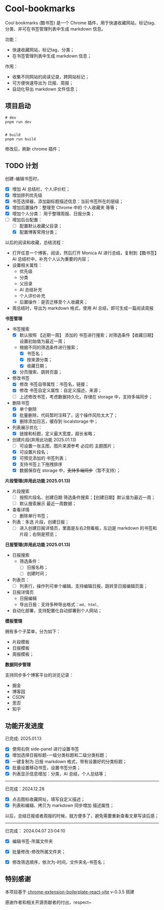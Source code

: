  
 # Cool-bookmarks

 Cool bookmarks (酷书签) 是一个 Chrome 插件，用于快速收藏网站，标记tag、分类、并可在书签管理列表中生成 markdown 信息。


功能：

- 快速收藏网站，标记tag、分类；
- 在书签管理列表中生成 markdown 信息；

作用：

- 收集不同网站的阅读记录，跨网站标记；
- 可方便快速导出为 日报、周报；
- 自动化导出 markdown 文件信息；


 
   

## 项目启动

```
# dev
pnpm run dev


# build
pnpm run build
```

修改后，刷新 chrome 插件；

## TODO 计划

创建-编辑书签时，

- [x] 增加 AI 总结栏，个人评价栏；
- [x] 增加排列优先级
- [x] 书签选择器，添加副标题描述信息：当前书签所在的层级；
- [x] 增加后置操作：整理至 Chrome 中的 个人收藏夹 等等；
- [x] 增加个人分类： 用于整理周报、日报分类；
- [ ] 增加后台配置：
  - [ ] 配置默认收藏父目录；
  - [x] 配置博客常用分类； 

以后的阅读和收藏，总结流程：

- 打开任意一个博客，阅读，然后打开 Monica AI 进行总结，复制到【酷书签】 AI 总结栏中，补充个人认为重要的内容；
- 设置相关属性：
  - 优先级
  - 分类
  - 父目录
  - AI 总结补充
  - 个人评价补充
  - 后置操作：是否迁移至个人收藏夹；
- 周总结时，导出为 markdown 格式，使用 AI 总结，即可生成一篇阅读周报


**书签管理**
- 书签搜索
  - [x] 默认按照 【近期一周】 添加的 书签进行搜索；对筛选条件【收藏日期】设置初始值为最近一周；
  - 根据不同的筛选条件进行搜索；
    - [x] 书签名；
    - [x] 按来源分类；
    - [x] 收藏日期；
  - [x] 分页搜索、跳转页面；

- 修改书签
  - [x] 修改 书签自带属性：书签名，链接；
  - [x] 修改 书签自定义属性：自定义描述，来源；
  - [ ] 上述修改书签，考虑数据持久化，存储在 storage 中，支持多端同步；

- 删除书签
  - [x] 单个删除
  - [x] 批量删除，代码暂时注释了，这个操作风险太大了；
  - [x] 删除添加日志，缓存到 localstorage 中；

- 列表展示优化：
  - [x] 链接和标题，定义最大宽度，超长省略；

- 创建片段(弃用此功能 2025.01.13)
  - [ ] 可设置一张主图，图片来源参考 必应的 主题图片；
  - [x] 可设置片段名；
  - [x] 可预览添加的 书签列表；
  - [x] 支持书签上下拖拽排序
  - [x] 数据保存在 storage 中，~~支持多端同步~~（暂不支持）；

**片段管理(弃用此功能 2025.01.13)**

- 片段搜索
  - [ ] 按照片段名、创建日期 筛选条件搜索；【创建日期】默认值为最近一周；
  - [ ] 默认搜索展示 最近一周数据；
- 查看详情
  - [ ] 删除单行书签；
- 列表：多选 片段，创建日报；
  - [ ] 进入创建日报详情页，里面是左右2侧看板，左边是 markdown 的书签和片段；右侧是预览；

**日报管理(弃用此功能 2025.01.13)**

- 日报搜索
  - 筛选条件：
    - [ ] 日报名称；
    - [ ] 创建时间；
- 列表页：
  - [ ] 列表行，操作列可单个编辑，支持编辑日报，跳转至日报编辑页面；
- 日报详情页
  - 日报编辑
  - 导出日报：支持多种导出格式：`md, html,`
- 自动化部署，支持配置化自动部署到个人网站；

**模板管理**

拥有多个子菜单，分为如下：
- 片段模板
- 日报模板
- 周报模板；

**数据同步管理**

支持同步多个博客平台的浏览记录：

- 掘金
- 博客园
- CSDN
- 思否
- 知乎


## 功能开发进度

已完成: 2025.01.13

- [x] 使用右侧 side-panel 进行设置书签
- [x] 增加选择日报标题-一级分类标题和二级分类标题；
- [x] 一键复制为 日报 markdown 格式，带有设置好的分类标题；
- [x] 批量设置移动书签，设置书签分类；
- [x] 列表显示信息增加：分类，AI 总结，个人总结等；

---

已完成：2024.12.28

- [x] 点击图标收藏网址，填写自定义描述；
- [x] 列表和编辑、拷贝为 markdown 同步增加 描述属性；

以后，总结日报或者周报的时候，就方便多了，避免需要重新查看文章写读后感；

---

 
已完成： 2024.04.07 23:04:10

- [x] 编辑书签-所属文件夹
- [x] 批量修改-修改所属文件夹；
- [x] 修改筛选顺序，依次为-时间，文件夹名-书签名；





## 特别感谢

本项目基于 [chrome-extension-boilerplate-react-vite](https://github.com/Jonghakseo/chrome-extension-boilerplate-react-vite) v-0.3.5 搭建

感谢作者和相关开源贡献者的付出，respect~
